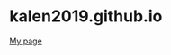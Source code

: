 # kalen2019.github.io
[My page](https://github.com/kalen2019/kalen2019.github.io/blob/master/personalweb.html)
